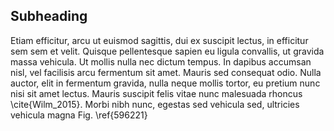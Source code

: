 ## Subheading
Etiam efficitur, arcu ut euismod sagittis, dui ex suscipit lectus, in efficitur sem sem et velit. Quisque pellentesque sapien eu ligula convallis, ut gravida massa vehicula. Ut mollis nulla nec dictum tempus. In dapibus accumsan nisl, vel facilisis arcu fermentum sit amet. Mauris sed consequat odio. Nulla auctor, elit in fermentum gravida, nulla neque mollis tortor, eu pretium nunc nisi sit amet lectus. Mauris suscipit felis vitae nunc malesuada rhoncus \cite{Wilm_2015}. Morbi nibh nunc, egestas sed vehicula sed, ultricies vehicula magna Fig. \ref{596221}